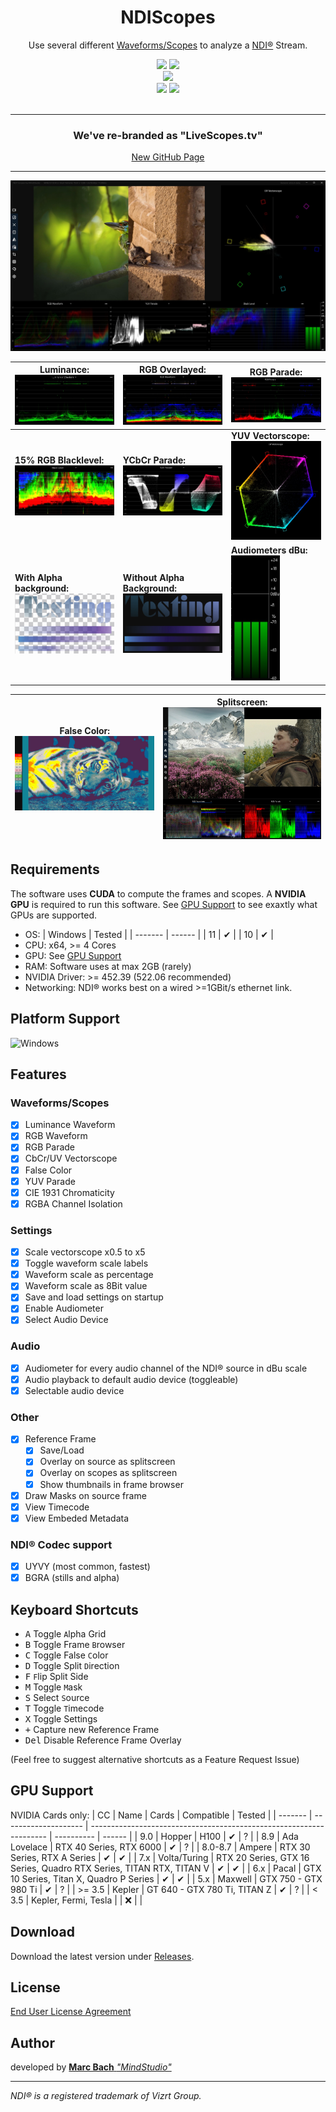 <h1 align="center"> NDIScopes</h1>
<p align="center">
Use several different <a href="https://github.com/MindStudioOfficial/ndiscopes#waveformsscopes">Waveforms/Scopes</a> to analyze a <a href="https://ndi.tv">NDI®</a> Stream. 
</p>

<div align="center">

<a href="https://github.com/MindStudioOfficial/ndiscopes/releases">
<img src="https://img.shields.io/github/downloads-pre/MindStudioOfficial/ndiscopes/total?style=flat-square&label=Downloads"></a>
<a href="https://github.com/MindStudioOfficial/ndiscopes/releases">
<img src="https://img.shields.io/github/downloads-pre/MindStudioOfficial/ndiscopes/latest/total?style=flat-square&label=Downloads@latest"></a>
<!--<a href="">
<img src="https://img.shields.io/tokei/lines/github/MindStudioOfficial/ndiscopes"></a>-->

</div>
<div align="center">

<a href="https://github.com/MindStudioOfficial/ndiscopes/releases">
<img src="https://img.shields.io/github/v/release/MindStudioOfficial/ndiscopes?style=flat-square&include_prereleases&label=Version"></a>


</div>
<div align="center">

<a href="https://github.com/MindStudioOfficial/ndiscopes">
<img src="https://img.shields.io/github/stars/MindStudioOfficial/ndiscopes?style=flat-square"></a>
<a href="https://github.com/MindStudioOfficial/ndiscopes">
<img src="https://img.shields.io/github/watchers/MindStudioOfficial/ndiscopes?style=flat-square"></a>
</div>
<br>
<hr>
<div align="center">
<h3>We've re-branded as "LiveScopes.tv"</h3>
<a href="https://github.com/MindStudioOfficial/livescopestv">New GitHub Page</a>
</div>

<hr>

![Screenshot](blob/sc7.jpg)

| Luminance: ![Luma Waveform](blob/sc_luma.jpg)                      | RGB Overlayed: ![RGB Waveform](blob/sc_rgb.jpg)                      | RGB Parade: ![RGB Parade](blob/sc_rgbParade.jpg)                        |
| ------------------------------------------------------------------ | -------------------------------------------------------------------- | ----------------------------------------------------------------------- |
| **15% RGB Blacklevel:**  ![Black Level](blob/sc_blacklevel.jpg)    | **YCbCr Parade:** ![YUV Parade](blob/sc_yuvparade.jpg)               | **YUV Vectorscope:** ![Vectorscope](blob/sc_vectorscope.jpg)            |
| **With Alpha background:**  ![Alpha Background](blob/sc_alpha.jpg) | **Without Alpha Background:**![Alpha Background](blob/sc_alpha2.jpg) | **Audiometers dBu:** <br><img src="blob/sc_audiometers.jpg" height=200> |

| False Color: ![False Color](blob/sc_falseColor2.jpg) | Splitscreen:![Splitscreen](blob/sc_splitscreen.jpg) |
| ---------------------------------------------------- | --------------------------------------------------- |

## Requirements

The software uses **CUDA** to compute the frames and scopes. A **NVIDIA GPU** is required to run this software. See [GPU Support](https://github.com/MindStudioOfficial/ndiscopes#gpu-support) to see exaxtly what GPUs are supported.

- OS: 
  | Windows | Tested |
  | ------- | ------ |
  | 11      | ✔      |
  | 10      | ✔      |
- CPU: x64, >= 4 Cores
- GPU: See [GPU Support](https://github.com/MindStudioOfficial/ndiscopes#gpu-support)
- RAM: Software uses at max 2GB (rarely)
- NVIDIA Driver: >= 452.39 (522.06 recommended)
- Networking: NDI® works best on a wired >=1GBit/s ethernet link.

## Platform Support

![Windows](https://upload.wikimedia.org/wikipedia/commons/thumb/4/48/Windows_logo_-_2012_%28dark_blue%29.svg/88px-Windows_logo_-_2012_%28dark_blue%29.svg.png)

## Features

### Waveforms/Scopes
- [x] Luminance Waveform
- [x] RGB Waveform
- [x] RGB Parade
- [x] CbCr/UV Vectorscope
- [x] False Color
- [x] YUV Parade
- [x] CIE 1931 Chromaticity
- [x] RGBA Channel Isolation

### Settings
- [x] Scale vectorscope x0.5 to x5
- [x] Toggle waveform scale labels
- [x] Waveform scale as percentage
- [x] Waveform scale as 8Bit value
- [x] Save and load settings on startup
- [x] Enable Audiometer 
- [x] Select Audio Device

### Audio
- [x] Audiometer for every audio channel of the NDI® source in dBu scale
- [x] Audio playback to default audio device (toggleable) 
- [x] Selectable audio device

### Other
- [x] Reference Frame
  - [x] Save/Load
  - [x] Overlay on source as splitscreen
  - [x] Overlay on scopes as splitscreen
  - [x] Show thumbnails in frame browser
- [x] Draw Masks on source frame
- [x] View Timecode
- [x] View Embeded Metadata
### NDI® Codec support
- [x] UYVY (most common, fastest)
- [x] BGRA (stills and alpha)

## Keyboard Shortcuts

- <kbd>A</kbd> Toggle `A`lpha Grid
- <kbd>B</kbd> Toggle Frame `B`rowser
- <kbd>C</kbd> Toggle False `C`olor
- <kbd>D</kbd> Toggle Split `D`irection
- <kbd>F</kbd> `F`lip Split Side
- <kbd>M</kbd> Toggle `M`ask
- <kbd>S</kbd> Select `S`ource
- <kbd>T</kbd> Toggle `T`imecode
- <kbd>X</kbd> Toggle Settings
- <kbd>+</kbd> Capture new Reference Frame
- <kbd>Del</kbd> Disable Reference Frame Overlay

(Feel free to suggest alternative shortcuts as a Feature Request Issue)

## GPU Support
NVIDIA Cards only:
  | CC      | Name                 | Cards                                                               | Compatible | Tested |
  | ------- | -------------------- | ------------------------------------------------------------------- | ---------- | ------ |
  | 9.0     | Hopper               | H100                                                                | ✔          | ?      |
  | 8.9     | Ada Lovelace         | RTX 40 Series, RTX 6000                                             | ✔          | ?      |
  | 8.0-8.7 | Ampere               | RTX 30 Series, RTX A Series                                         | ✔          | ✔      |
  | 7.x     | Volta/Turing         | RTX 20 Series, GTX 16 Series, Quadro RTX Series, TITAN RTX, TITAN V | ✔          | ✔      |
  | 6.x     | Pacal                | GTX 10 Series, Titan X, Quadro P Series                             | ✔          | ✔      |
  | 5.x     | Maxwell              | GTX 750 - GTX 980 Ti                                                | ✔          | ?      |
  | >= 3.5  | Kepler               | GT 640 - GTX 780 Ti, TITAN Z                                        | ✔          | ?      |
  | < 3.5   | Kepler, Fermi, Tesla |                                                                     | ❌          |        |

  

## Download

Download the latest version under [Releases](https://github.com/MindStudioOfficial/ndiscopes/releases).


## License

[End User License Agreement](LICENSE.md)

## Author

developed by [**Marc Bach** _"MindStudio"_](https://github.com/MindStudioOfficial/)

<hr> 

*NDI® is a registered trademark of Vizrt Group.*